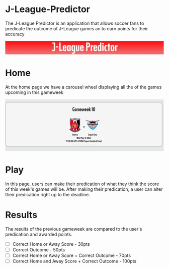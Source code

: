 # J-League-Predictor
The J-League Predictor is an application that allows soccer fans to predicate the outcome of J-League games an to earn points for their accuracy

![Header](/images\header.jpg)

# Home
At the home page we have a carousel wheel displaying all the of the games upcoming in this gameweek

![Header](/images\homepage.jpg)

# Play
In this page, users can make their predication of what they think the score of this week's games will be. After making their predication, a user can alter their predication right up to the deadline.

# Results
The results of the previous gameweek are compared to the user's predication and awarded points. 

- [ ] Correct Home or Away Score - 30pts
- [ ] Correct Outcome - 50pts
- [ ] Correct Home or Away Score + Correct Outcome - 70pts
- [ ] Correct Home and Away Score + Correct Outcome - 100pts